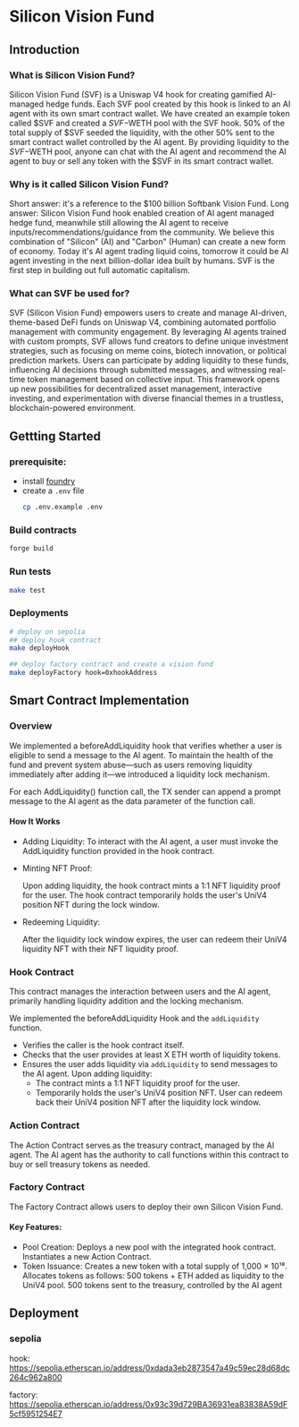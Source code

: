 # Silicon Vision Fund
## Introduction
### What is Silicon Vision Fund?
Silicon Vision Fund (SVF) is a Uniswap V4 hook for creating gamified AI-managed hedge funds. Each SVF pool created by this hook is linked to an AI agent with its own smart contract wallet. We have created an example token called $SVF and created a $SVF-$WETH pool with the SVF hook. 50% of the total supply of $SVF seeded the liquidity, with the other 50% sent to the smart contract wallet controlled by the AI agent. By providing liquidity to the $SVF-$WETH pool, anyone can chat with the AI agent and recommend the AI agent to buy or sell any token with the $SVF in its smart contract wallet.
### Why is it called Silicon Vision Fund?
Short answer: it's a reference to the $100 billion Softbank Vision Fund. Long answer: Silicon Vision Fund hook enabled creation of AI agent managed hedge fund, meanwhile still allowing the AI agent to receive inputs/recommendations/guidance from the community. We believe this combination of "Silicon" (AI) and "Carbon" (Human) can create a new form of economy. Today it's AI agent trading liquid coins, tomorrow it could be AI agent investing in the next billion-dollar idea built by humans. SVF is the first step in building out full automatic capitalism.
### What can SVF be used for?
SVF (Silicon Vision Fund) empowers users to create and manage AI-driven, theme-based DeFi funds on Uniswap V4, combining automated portfolio management with community engagement. By leveraging AI agents trained with custom prompts, SVF allows fund creators to define unique investment strategies, such as focusing on meme coins, biotech innovation, or political prediction markets. Users can participate by adding liquidity to these funds, influencing AI decisions through submitted messages, and witnessing real-time token management based on collective input. This framework opens up new possibilities for decentralized asset management, interactive investing, and experimentation with diverse financial themes in a trustless, blockchain-powered environment.
## Gettting Started
### prerequisite: 
- install [foundry](https://book.getfoundry.sh/getting-started/installation)
- create a `.env` file
    ```bash
    cp .env.example .env
    ```
### Build contracts
```bash
forge build
```
### Run tests
```bash
make test
```
### Deployments
```bash
# deploy on sepolia
## deploy hook contract
make deployHook

## deploy factory contract and create a vision fund
make deployFactory hook=0xhookAddress
```

## Smart Contract Implementation
### Overview
We implemented a beforeAddLiquidity hook that verifies whether a user is eligible to send a message to the AI agent.
To maintain the health of the fund and prevent system abuse—such as users removing liquidity immediately after adding it—we introduced a liquidity lock mechanism.

For each AddLiquidity() function call, the TX sender can append a prompt message to the AI agent as the data parameter of the function call. 
#### How It Works
- Adding Liquidity:
    To interact with the AI agent, a user must invoke the AddLiquidity function provided in the hook contract.

- Minting NFT Proof:

    Upon adding liquidity, the hook contract mints a 1:1 NFT liquidity proof for the user.
    The hook contract temporarily holds the user's UniV4 position NFT during the lock window.
- Redeeming Liquidity:

    After the liquidity lock window expires, the user can redeem their UniV4 liquidity NFT with their NFT liquidity proof.

### Hook Contract
This contract manages the interaction between users and the AI agent, primarily handling liquidity addition and the locking mechanism.

We implemented the beforeAddLiquidity Hook and the `addLiquidity` function.
- Verifies the caller is the hook contract itself.
- Checks that the user provides at least X ETH worth of liquidity tokens.
- Ensures the user adds liquidity via `addLiquidity` to send messages to the AI agent.
    Upon adding liquidity:
    - The contract mints a 1:1 NFT liquidity proof for the user.
    - Temporarily holds the user's UniV4 position NFT.
    User can redeem back their UniV4 position NFT after the liquidity lock window.

### Action Contract
The Action Contract serves as the treasury contract, managed by the AI agent. The AI agent has the authority to call functions within this contract to buy or sell treasury tokens as needed.
### Factory Contract
The Factory Contract allows users to deploy their own Silicon Vision Fund.
#### Key Features:
- Pool Creation:
    Deploys a new pool with the integrated hook contract.
    Instantiates a new Action Contract.
- Token Issuance:
    Creates a new token with a total supply of 1,000 × 10¹⁸.
    Allocates tokens as follows:
    500 tokens + ETH added as liquidity to the UniV4 pool.
    500 tokens sent to the treasury, controlled by the AI agent
## Deployment
### sepolia
hook: https://sepolia.etherscan.io/address/0xdada3eb2873547a49c59ec28d68dc264c962a800

factory: https://sepolia.etherscan.io/address/0x93c39d729BA36931ea83838A59dF5cf5951254E7
